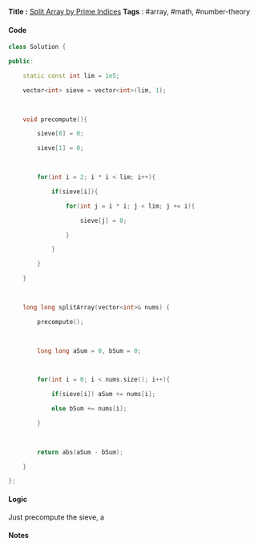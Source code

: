 **Title :** [Split Array by Prime Indices](https://leetcode.com/problems/split-array-by-prime-indices/)
**Tags** : #array, #math, #number-theory

#### Code
```cpp
class Solution {

public:

    static const int lim = 1e5;

    vector<int> sieve = vector<int>(lim, 1);

  

    void precompute(){

        sieve[0] = 0;

        sieve[1] = 0;

  

        for(int i = 2; i * i < lim; i++){

            if(sieve[i]){

                for(int j = i * i; j < lim; j += i){

                    sieve[j] = 0;

                }

            }

        }

    }

  

    long long splitArray(vector<int>& nums) {

        precompute();

  

        long long aSum = 0, bSum = 0;

  

        for(int i = 0; i < nums.size(); i++){

            if(sieve[i]) aSum += nums[i];

            else bSum += nums[i];

        }

  

        return abs(aSum - bSum);

    }

};

```
#### Logic
Just precompute the sieve, a
#### Notes




